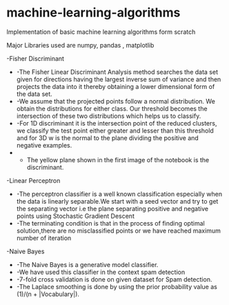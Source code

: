 # machine-learning-algorithms
Implementation of basic machine learning algorithms form scratch

Major Libraries used are numpy, pandas , matplotlib

-Fisher Discriminant

- -The Fisher Linear Discriminant Analysis method searches the data set given for directions having the largest inverse sum of variance and then projects the data into it thereby obtaining a lower dimensional form of the data set.
- -We assume that the projected points follow a normal distribution. We obtain the distributions for either class. Our threshold becomes the intersection of these two distributions which helps us to classify.
- -For 1D discriminant it is the intersection point of the reduced clusters, we classify the test point either greater and lesser than this threshold and for 3D w is the normal to the plane dividing the positive and negative examples.
- - The yellow plane shown in the first image of the notebook is the discriminant.

-Linear Perceptron

- -The perceptron classifier is a well known classification especially when the data is linearly separable.We start with a seed vector and try to get the separating vector i.e the plane separating positive and negative points using Stochastic Gradient Descent
- -The terminating condition is that in the process of finding optimal solution,there are no misclassified points or we have reached maximum number of iteration

-Naive Bayes

- -The Naive Bayes is a generative model classifier.
- -We have used this classifier in the context spam detection
- -7-fold cross validation is done on given dataset for Spam detection.
- -The Laplace smoothing is done by using the prior probability value as (1)/(n + |Vocabulary|).
